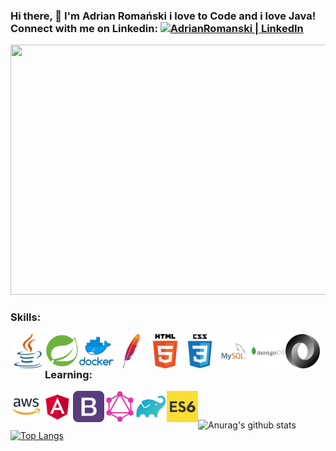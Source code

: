 ### Hi there, 👋 I'm Adrian Romański i love to Code and i love Java! Connect with me on Linkedin: [<img alt="AdrianRomanski | LinkedIn" width="22px" src="https://cdn.jsdelivr.net/npm/simple-icons@v3/icons/linkedin.svg" />](https://www.linkedin.com/in/adrianromanski/)

<img src="https://www.animatiebrouwerij.nl/wp-content/uploads/2018/12/Gif-animatie-laten-maken-gifje-gifjes-giphy-4.gif" width="1200" height="400"/>


 ### Skills:
 
<img align="left" alt="Java" width="55px" src="https://raw.githubusercontent.com/github/explore/80688e429a7d4ef2fca1e82350fe8e3517d3494d/topics/java/java.png"
/>

<img align="left" alt="Spring" width="55px" src="https://raw.githubusercontent.com/github/explore/80688e429a7d4ef2fca1e82350fe8e3517d3494d/topics/spring-boot/spring-boot.png"/>

<img align="left" alt="Docker" width="55px" src="https://raw.githubusercontent.com/github/explore/80688e429a7d4ef2fca1e82350fe8e3517d3494d/topics/docker/docker.png"/>

<img align="left" alt="Maven" width="55px" src="https://raw.githubusercontent.com/github/explore/80688e429a7d4ef2fca1e82350fe8e3517d3494d/topics/maven/maven.png"/>

<img align="left" alt="HTML5" width="55px" src="https://raw.githubusercontent.com/github/explore/80688e429a7d4ef2fca1e82350fe8e3517d3494d/topics/html/html.png" />

<img align="left" alt="CSS" width="55px" src="https://raw.githubusercontent.com/github/explore/80688e429a7d4ef2fca1e82350fe8e3517d3494d/topics/css/css.png"/>

<img align="left" alt="MySQL" width="55px" src="https://raw.githubusercontent.com/github/explore/80688e429a7d4ef2fca1e82350fe8e3517d3494d/topics/mysql/mysql.png" />

<img align="left" alt="MongoDB" width="55px" src="https://raw.githubusercontent.com/github/explore/80688e429a7d4ef2fca1e82350fe8e3517d3494d/topics/mongodb/mongodb.png"/>

<img align="left" alt="Json" width="55px" src="https://raw.githubusercontent.com/github/explore/80688e429a7d4ef2fca1e82350fe8e3517d3494d/topics/json/json.png"/>



###  Learning:

 <img align="left" alt="AWS" width="50px"
 src="https://raw.githubusercontent.com/github/explore/fbceb94436312b6dacde68d122a5b9c7d11f9524/topics/aws/aws.png"/>

 <img align="left" alt="Angular" width="50px"
 src="https://raw.githubusercontent.com/github/explore/80688e429a7d4ef2fca1e82350fe8e3517d3494d/topics/angular/angular.png"/>
 
 <img align="left" alt="Bootstrap" width="50px" 
 src="https://raw.githubusercontent.com/github/explore/80688e429a7d4ef2fca1e82350fe8e3517d3494d/topics/bootstrap/bootstrap.png"/>
 
  <img align="left" alt="GraphQL" width="50px" 
 src="https://raw.githubusercontent.com/github/explore/5c058a388828bb5fde0bcafd4bc867b5bb3f26f3/topics/graphql/graphql.png"/>
 
   <img align="left" alt="Gradle" width="50px" 
 src="https://raw.githubusercontent.com/github/explore/59009b1589a883459c0ae19044e3e7e3ec0c4e0a/topics/gradle/gradle.png"/>
 
   <img align="left" alt="ES6" width="50px" 
 src="https://raw.githubusercontent.com/github/explore/80688e429a7d4ef2fca1e82350fe8e3517d3494d/topics/es6/es6.png"/>
 
 

</br>

## <div align="left"></div>
![Anurag's github stats](https://github-readme-stats.vercel.app/api?username=AdrianRomanski&show_icons=true&theme=vue)
[![Top Langs](https://github-readme-stats.vercel.app/api/top-langs/?username=AdrianRomanski&layout=compact)](https://github.com/anuraghazra/github-readme-stats)



